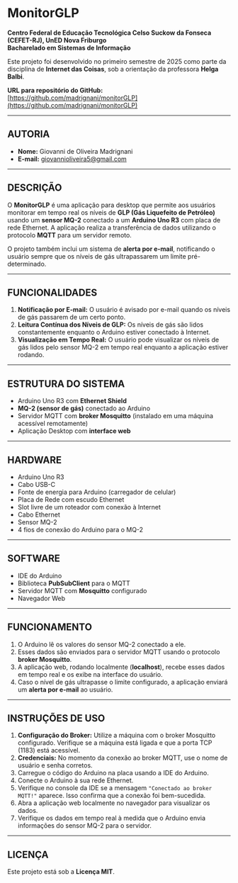 # MonitorGLP

**Centro Federal de Educação Tecnológica Celso Suckow da Fonseca (CEFET-RJ), UnED Nova Friburgo**  
**Bacharelado em Sistemas de Informação**

Este projeto foi desenvolvido no primeiro semestre de 2025 como parte da disciplina de **Internet das Coisas**, sob a orientação da professora **Helga Balbi**.

**URL para repositório do GitHub:** [https://github.com/madrignani/monitorGLP](https://github.com/madrignani/monitorGLP)

---

## AUTORIA

- **Nome:** Giovanni de Oliveira Madrignani  
- **E-mail:** giovannioliveira5@gmail.com

---

## DESCRIÇÃO

O **MonitorGLP** é uma aplicação para desktop que permite aos usuários monitorar em tempo real os níveis de **GLP (Gás Liquefeito de Petróleo)** usando um **sensor MQ-2** conectado a um **Arduino Uno R3** com placa de rede Ethernet. A aplicação realiza a transferência de dados utilizando o protocolo **MQTT** para um servidor remoto.

O projeto também inclui um sistema de **alerta por e-mail**, notificando o usuário sempre que os níveis de gás ultrapassarem um limite pré-determinado.

---

## FUNCIONALIDADES

1. **Notificação por E-mail:** O usuário é avisado por e-mail quando os níveis de gás passarem de um certo ponto.  
2. **Leitura Contínua dos Níveis de GLP:** Os níveis de gás são lidos constantemente enquanto o Arduino estiver conectado à Internet.  
3. **Visualização em Tempo Real:** O usuário pode visualizar os níveis de gás lidos pelo sensor MQ-2 em tempo real enquanto a aplicação estiver rodando.

---

## ESTRUTURA DO SISTEMA

- Arduino Uno R3 com **Ethernet Shield**  
- **MQ-2 (sensor de gás)** conectado ao Arduino  
- Servidor MQTT com **broker Mosquitto** (instalado em uma máquina acessível remotamente)  
- Aplicação Desktop com **interface web**

---

## HARDWARE

- Arduino Uno R3  
- Cabo USB-C  
- Fonte de energia para Arduino (carregador de celular)  
- Placa de Rede com escudo Ethernet  
- Slot livre de um roteador com conexão à Internet  
- Cabo Ethernet  
- Sensor MQ-2  
- 4 fios de conexão do Arduino para o MQ-2

---

## SOFTWARE

- IDE do Arduino  
- Biblioteca **PubSubClient** para o MQTT  
- Servidor MQTT com **Mosquitto** configurado  
- Navegador Web

---

## FUNCIONAMENTO

1. O Arduino lê os valores do sensor MQ-2 conectado a ele.  
2. Esses dados são enviados para o servidor MQTT usando o protocolo **broker Mosquitto**.  
3. A aplicação web, rodando localmente (**localhost**), recebe esses dados em tempo real e os exibe na interface do usuário.  
4. Caso o nível de gás ultrapasse o limite configurado, a aplicação enviará um **alerta por e-mail** ao usuário.

---

## INSTRUÇÕES DE USO

1. **Configuração do Broker:** Utilize a máquina com o broker Mosquitto configurado. Verifique se a máquina está ligada e que a porta TCP (1183) está acessível.  
2. **Credenciais:** No momento da conexão ao broker MQTT, use o nome de usuário e senha corretos.  
3. Carregue o código do Arduino na placa usando a IDE do Arduino.  
4. Conecte o Arduino à sua rede Ethernet.  
5. Verifique no console da IDE se a mensagem `"Conectado ao broker MQTT!"` aparece. Isso confirma que a conexão foi bem-sucedida.  
6. Abra a aplicação web localmente no navegador para visualizar os dados.  
7. Verifique os dados em tempo real à medida que o Arduino envia informações do sensor MQ-2 para o servidor.

---

## LICENÇA

Este projeto está sob a **Licença MIT**.
